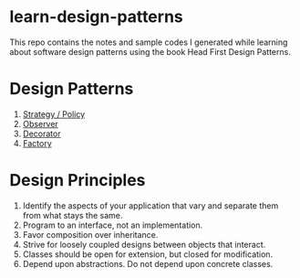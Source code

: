 # learn-design-patterns
This repo contains the notes and sample codes I generated while learning about software design patterns 
using the book Head First Design Patterns.

# Design Patterns
1. [Strategy / Policy](notes/strategy.md)
2. [Observer](notes/observer.md)
3. [Decorator](notes/decorator.md)
4. [Factory](notes/factory.md)

# Design Principles
1. Identify the aspects of your application that vary and separate them from what stays the same.
2. Program to an interface,  not an implementation.
3. Favor composition over inheritance.
4. Strive for loosely coupled designs between objects that interact.
5. Classes should be open for extension, but closed for modification.
6. Depend upon abstractions. Do not depend upon concrete classes.
